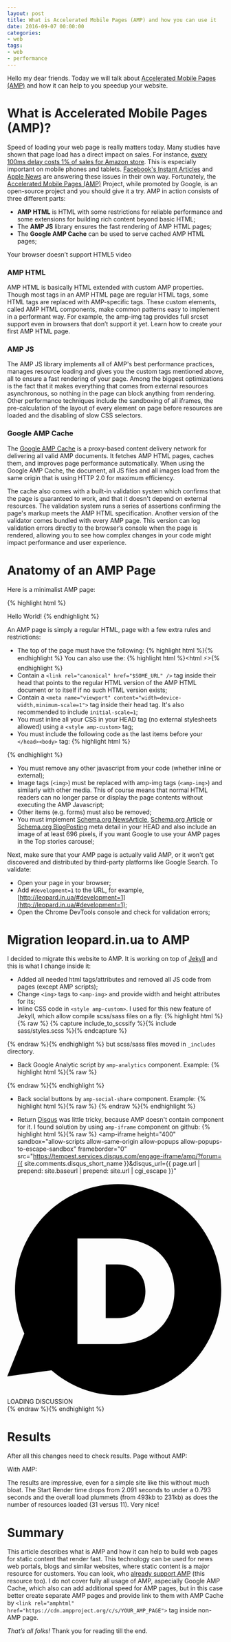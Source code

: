 ```yaml
---
layout: post
title: What is Accelerated Mobile Pages (AMP) and how you can use it
date: 2016-09-07 00:00:00
categories:
- web
tags:
- web
- performance
---
```

Hello my dear friends. Today we will talk about [Accelerated Mobile Pages (AMP)](https://www.ampproject.org/) and how it can help to you speedup your website.

# What is Accelerated Mobile Pages (AMP)?

Speed of loading your web page is really matters today. Many studies have shown that page load has a direct impact on sales. For instance, [every 100ms delay costs 1% of sales for Amazon store](http://www.gduchamp.com/media/StanfordDataMining.2006-11-28.pdf). This is especially important on mobile phones and tablets. [Facebook's Instant Articles](https://instantarticles.fb.com/) and [Apple News](https://www.apple.com/news/) are answering these issues in their own way. Fortunately, the [Accelerated Mobile Pages (AMP)](https://www.ampproject.org/) Project, while promoted by Google, is an open-source project and you should give it a try. AMP in action consists of three different parts:

 * **AMP HTML** is HTML with some restrictions for reliable performance and some extensions for building rich content beyond basic HTML;
 * The **AMP JS** library ensures the fast rendering of AMP HTML pages;
 * The **Google AMP Cache** can be used to serve cached AMP HTML pages;

<amp-video width="360" height="720" autoplay loop
  src="https://www.google.com/images/google-blog-assets/amp-phone-10062015.mp4"
  poster="/assets/images/web/amp/placeholder.png">
 <div fallback>
   <p>Your browser doesn’t support HTML5 video</p>
 </div>
</amp-video>


### AMP HTML

AMP HTML is basically HTML extended with custom AMP properties. Though most tags in an AMP HTML page are regular HTML tags, some HTML tags are replaced with AMP-specific tags. These custom elements, called AMP HTML components, make common patterns easy to implement in a performant way. For example, the amp-img tag provides full srcset support even in browsers that don’t support it yet. Learn how to create your first AMP HTML page.

### AMP JS

The AMP JS library implements all of AMP's best performance practices, manages resource loading and gives you the custom tags mentioned above, all to ensure a fast rendering of your page. Among the biggest optimizations is the fact that it makes everything that comes from external resources asynchronous, so nothing in the page can block anything from rendering. Other performance techniques include the sandboxing of all iframes, the pre-calculation of the layout of every element on page before resources are loaded and the disabling of slow CSS selectors.

### Google AMP Cache

The [Google AMP Cache](https://developers.google.com/amp/cache/) is a proxy-based content delivery network for delivering all valid AMP documents. It fetches AMP HTML pages, caches them, and improves page performance automatically. When using the Google AMP Cache, the document, all JS files and all images load from the same origin that is using HTTP 2.0 for maximum efficiency.

The cache also comes with a built-in validation system which confirms that the page is guaranteed to work, and that it doesn't depend on external resources. The validation system runs a series of assertions confirming the page's markup meets the AMP HTML specification. Another version of the validator comes bundled with every AMP page. This version can log validation errors directly to the browser’s console when the page is rendered, allowing you to see how complex changes in your code might impact performance and user experience.

# Anatomy of an AMP Page

Here is a minimalist AMP page:

{% highlight html %}
<!doctype html>
<html amp>
 <head>
   <meta charset="utf-8">
   <link rel="canonical" href="hello-world.html">
   <meta name="viewport" content="width=device-width,minimum-scale=1,initial-scale=1">
   <style amp-boilerplate>body{-webkit-animation:-amp-start 8s steps(1,end) 0s 1 normal both;-moz-animation:-amp-start 8s steps(1,end) 0s 1 normal both;-ms-animation:-amp-start 8s steps(1,end) 0s 1 normal both;animation:-amp-start 8s steps(1,end) 0s 1 normal both}@-webkit-keyframes -amp-start{from{visibility:hidden}to{visibility:visible}}@-moz-keyframes -amp-start{from{visibility:hidden}to{visibility:visible}}@-ms-keyframes -amp-start{from{visibility:hidden}to{visibility:visible}}@-o-keyframes -amp-start{from{visibility:hidden}to{visibility:visible}}@keyframes -amp-start{from{visibility:hidden}to{visibility:visible}}</style><noscript><style amp-boilerplate>body{-webkit-animation:none;-moz-animation:none;-ms-animation:none;animation:none}</style></noscript>
   <script async src="https://cdn.ampproject.org/v0.js"></script>
 </head>
 <body>Hello World!</body>
</html>
{% endhighlight %}

An AMP page is simply a regular HTML, page with a few extra rules and restrictions:

 * The top of the page must have the following:
 {% highlight html %}<html amp>{% endhighlight %}
 You can also use the:
 {% highlight html %}<html ⚡>{% endhighlight %}
 * Contain a `<link rel="canonical" href="$SOME_URL" />` tag inside their head that points to the regular HTML version of the AMP HTML document or to itself if no such HTML version exists;
 * Contain a `<meta name="viewport" content="width=device-width,minimum-scale=1">` tag inside their head tag. It's also recommended to include `initial-scale=1`;
 * You must inline all your CSS in your HEAD tag (no external stylesheets allowed) using a `<style amp-custom>` tag;
 * You must include the following code as the last items before your `</head><body>` tag:
 {% highlight html %}
<style amp-boilerplate>body{-webkit-animation:-amp-start 8s steps(1,end) 0s 1 normal both;-moz-animation:-amp-start 8s steps(1,end) 0s 1 normal both;-ms-animation:-amp-start 8s steps(1,end) 0s 1 normal both;animation:-amp-start 8s steps(1,end) 0s 1 normal both}@-webkit-keyframes -amp-start{from{visibility:hidden}to{visibility:visible}}@-moz-keyframes -amp-start{from{visibility:hidden}to{visibility:visible}}@-ms-keyframes -amp-start{from{visibility:hidden}to{visibility:visible}}@-o-keyframes -amp-start{from{visibility:hidden}to{visibility:visible}}@keyframes -amp-start{from{visibility:hidden}to{visibility:visible}}</style><noscript><style amp-boilerplate>body{-webkit-animation:none;-moz-animation:none;-ms-animation:none;animation:none}</style></noscript>
<script async src="https://cdn.ampproject.org/v0.js"></script>{% endhighlight %}
 * You must remove any other javascript from your code (whether inline or external);
 * Image tags (`<img>`) must be replaced with amp-img tags (`<amp-img>`) and similarly with other media. This of course means that normal HTML readers can no longer parse or display the page contents without executing the AMP Javascript;
 * Other items (e.g. forms) must also be removed;
 * You must implement [Schema.org NewsArticle](http://schema.org/NewsArticle), [Schema.org Article](http://schema.org/Article) or [Schema.org BlogPosting](http://schema.org/BlogPosting) meta detail in your HEAD and also include an image of at least 696 pixels, if you want Google to use your AMP pages in the Top stories carousel;

Next, make sure that your AMP page is actually valid AMP, or it won't get discovered and distributed by third-party platforms like Google Search. To validate:

 * Open your page in your browser;
 * Add `#development=1` to the URL, for example, [http://leopard.in.ua/#development=1](http://leopard.in.ua/#development=1);
 * Open the Chrome DevTools console and check for validation errors;

# Migration leopard.in.ua to AMP

I decided to migrate this website to AMP. It is working on top of [Jekyll](https://jekyllrb.com/) and this is what I change inside it:

 * Added all needed html tags/attributes and removed all JS code from pages (except AMP scripts);
 * Change `<img>` tags to `<amp-img>` and provide width and height attributes for its;
 * Inline CSS code in `<style amp-custom>`. I used for this new feature of Jekyll, which allow compile scss/sass files on a fly:
 {% highlight html %}{% raw %}
{% capture include_to_scssify %}{% include sass/styles.scss %}{% endcapture %}
<style amp-custom>{{ include_to_scssify | scssify }}</style>
 {% endraw %}{% endhighlight %}
 but scss/sass files moved in `_includes` directory.

 * Back Google Analytic script by `amp-analytics` component. Example:
  {% highlight html %}{% raw %}
<amp-analytics type="googleanalytics" id="googleAnalytics">
 <script type="application/json">
 {
   "vars": {
     "account": "{{ site.analytics.google_tracking_id }}"
   },
   "triggers": {
     "trackPageview": {
       "on": "visible",
       "request": "pageview"
     }
   }
 }
 </script>
</amp-analytics>
  {% endraw %}{% endhighlight %}

 * Back social buttons by `amp-social-share` component. Example:
 {% highlight html %}{% raw %}
<amp-social-share
  type="twitter"
  width="40"
  height="30"></amp-social-share>
<amp-social-share
  type="facebook"
  width="40"
  height="30"
  data-param-app_id="{{ site.sharing.facebook_app_id }}"></amp-social-share>
<amp-social-share
  type="gplus"
  width="40"
  height="30"></amp-social-share>
<amp-social-share
  type="email"
  width="40"
  height="30"></amp-social-share>
 {% endraw %}{% endhighlight %}

 * Return [Disqus](https://disqus.com/) was little tricky, because AMP doesn't contain component for it. I found solution by using `amp-iframe` component on github:
 {% highlight html %}{% raw %}
<amp-iframe
   height="400"
   sandbox="allow-scripts allow-same-origin allow-popups allow-popups-to-escape-sandbox"
   frameborder="0"
   src="https://tempest.services.disqus.com/engage-iframe/amp/?forum={{ site.comments.disqus_short_name }}&amp;disqus_url={{ page.url | prepend: site.baseurl | prepend: site.url | cgi_escape }}"
>
  <div placeholder class="disqus-placeholder__wrap">
    <div class="disqus-placeholder">
      <svg version="1.1" xmlns="http://www.w3.org/2000/svg" xmlns:xlink="http://www.w3.org/1999/xlink" width="1024" height="1024" viewBox="0 0 1024 1024" class="disqus-placeholder__svg"><path d="M524.456259,1012.5 C404.195712,1012.5 294.23718,968.012444 209.221899,894.419296 L0,923.35537 L80.8289496,721.399852 C52.6676835,658.493741 36.8688345,588.659481 36.8688345,515 C36.8688345,240.254704 255.169612,17.5 524.456259,17.5 C793.721065,17.5 1012,240.254704 1012,515 C1012,789.796889 793.728345,1012.5 524.456259,1012.5 L524.456259,1012.5 Z M790.685065,520.577519 L790.685065,519.191889 C790.685065,375.631815 690.679079,273.264741 518.245928,273.264741 L332.008806,273.264741 L332.008806,770.764741 L515.48659,770.764741 C689.259367,770.772111 790.685065,664.130222 790.685065,520.577519 L790.685065,520.577519 L790.685065,520.577519 Z M520.29905,648.534519 L465.825784,648.534519 L465.825784,395.531815 L520.29905,395.531815 C600.305295,395.531815 653.409813,441.707185 653.409813,521.344037 L653.409813,522.729667 C653.409813,603.037222 600.305295,648.534519 520.29905,648.534519 L520.29905,648.534519 Z"></path></svg>
      LOADING DISCUSSION
    </div>
  </div>
</amp-iframe>
 {% endraw %}{% endhighlight %}

# Results

After all this changes need to check results. Page without AMP:

<a href="http://sql-joins.leopard.in.ua/"><amp-img src="/assets/images/web/amp/without_amp.png" alt="without_amp" title="without_amp" width="981" height="629" layout="responsive" class="aligncenter size-full wp-image-1950" /></a>

With AMP:

<a href="http://sql-joins.leopard.in.ua/"><amp-img src="/assets/images/web/amp/with_amp.png" alt="with_amp" title="with_amp" width="962" height="568" layout="responsive" class="aligncenter size-full wp-image-1950" /></a>

The results are impressive, even for a simple site like this without much bloat. The Start Render time drops from 2.091 seconds to under a 0.793 seconds and the overall load plummets (from 493kb to 231kb) as does the number of resources loaded (31 versus 11). Very nice!

# Summary

This article describes what is AMP and how it can help to build web pages for static content that render fast. This technology can be used for news web portals, blogs and similar websites, where static content is a major resource for customers. You can look, who [already support AMP](https://www.ampproject.org/who/) (this resource too). I do not cover fully all usage of AMP, aspecially Google AMP Cache, which also can add additional speed for AMP pages, but in this case better create separate AMP pages and provide link to them with AMP Cache by `<link rel="amphtml" href="https://cdn.ampproject.org/c/s/YOUR_AMP_PAGE">` tag inside non-AMP page.

*That’s all folks!* Thank you for reading till the end.